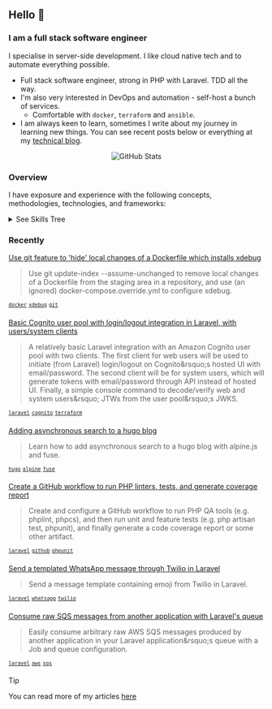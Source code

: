 ## Hello :wave:

### I am a full stack software engineer

I specialise in server-side development. I like cloud native tech and to automate everything possible.

* Full stack software engineer, strong in PHP with Laravel. TDD all the way.
* I'm also very interested in DevOps and automation - self-host a bunch of services.
  * Comfortable with `docker`, `terraform` and `ansible`.
* I am always keen to learn, sometimes I write about my journey in learning new things. You can see recent posts below or everything at my [technical blog](https://ac93.uk).

<p align="center"><img alt="GitHub Stats" src="https://static.ac93.uk/github-readme-stats.svg" /></p>

### Overview

I have exposure and experience with the following concepts, methodologies, technologies, and frameworks:

<details>
<summary>See Skills Tree</summary>

You can see the repository for rationale and [notes on generation](https://github.com/alistaircol/skills).

![skills](https://static.ac93.uk/resume/skills.png)

</details>

### Recently

<!-- BLOG-POST-LIST:START -->
[Use git feature to &#39;hide&#39; local changes of a Dockerfile which installs xdebug](https://ac93.uk/articles/git-update-index-assume-unchanged-dockerfile-for-xdebug/)
> Use git update-index --assume-unchanged to remove local changes of a Dockerfile from the staging area in a repository, and use &lpar;an ignored&rpar; docker-compose.override.yml to configure xdebug.

<sup>[`docker`](https://ac93.uk/tags/docker)</sup>&nbsp;<sup>[`xdebug`](https://ac93.uk/tags/xdebug)</sup>&nbsp;<sup>[`git`](https://ac93.uk/tags/git)</sup>&nbsp;

[Basic Cognito user pool with login/logout integration in Laravel, with users/system clients](https://ac93.uk/articles/laravel-integration-with-amazon-cognito/)
> A relatively basic Laravel integration with an Amazon Cognito user pool with two clients. The first client for web users will be used to initiate &lpar;from Laravel&rpar; login/logout on Cognito&amp;rsquo;s hosted UI with email/password. The second client will be for system users, which will generate tokens with email/password through API instead of hosted UI. Finally, a simple console command to decode/verify web and system users&amp;rsquo; JTWs from the user pool&amp;rsquo;s JWKS.

<sup>[`laravel`](https://ac93.uk/tags/laravel)</sup>&nbsp;<sup>[`cognito`](https://ac93.uk/tags/cognito)</sup>&nbsp;<sup>[`terraform`](https://ac93.uk/tags/terraform)</sup>&nbsp;

[Adding asynchronous search to a hugo blog](https://ac93.uk/articles/adding-async-search-to-hugo-project-with-alpine-and-fuse/)
> Learn how to add asynchronous search to a hugo blog with alpine.js and fuse.

<sup>[`hugo`](https://ac93.uk/tags/hugo)</sup>&nbsp;<sup>[`alpine`](https://ac93.uk/tags/alpine)</sup>&nbsp;<sup>[`fuse`](https://ac93.uk/tags/fuse)</sup>&nbsp;

[Create a GitHub workflow to run PHP linters, tests, and generate coverage report](https://ac93.uk/articles/laravel-github-workflow-lint-run-unit-and-feature-tests-and-generate-code-coverage-report/)
> Create and configure a GitHub workflow to run PHP QA tools &lpar;e.g. phplint, phpcs&rpar;, and then run unit and feature tests &lpar;e.g. php artisan test, phpunit&rpar;, and finally generate a code coverage report or some other artifact.

<sup>[`laravel`](https://ac93.uk/tags/laravel)</sup>&nbsp;<sup>[`github`](https://ac93.uk/tags/github)</sup>&nbsp;<sup>[`phpunit`](https://ac93.uk/tags/phpunit)</sup>&nbsp;

[Send a templated WhatsApp message through Twilio in Laravel](https://ac93.uk/articles/laravel-send-whatsapp-message-with-emoji-and-variables/)
> Send a message template containing emoji from Twilio in Laravel.

<sup>[`laravel`](https://ac93.uk/tags/laravel)</sup>&nbsp;<sup>[`whatsapp`](https://ac93.uk/tags/whatsapp)</sup>&nbsp;<sup>[`twilio`](https://ac93.uk/tags/twilio)</sup>&nbsp;

[Consume raw SQS messages from another application with Laravel&#39;s queue](https://ac93.uk/articles/laravel-consume-raw-sqs-messages-in-its-job-queue-system/)
> Easily consume arbitrary raw AWS SQS messages produced by another application in your Laravel application&amp;rsquo;s queue with a Job and queue configuration.

<sup>[`laravel`](https://ac93.uk/tags/laravel)</sup>&nbsp;<sup>[`aws`](https://ac93.uk/tags/aws)</sup>&nbsp;<sup>[`sqs`](https://ac93.uk/tags/sqs)</sup>&nbsp;
<!-- BLOG-POST-LIST:END -->

> [!TIP]
> You can read more of my articles [here](https://ac93.uk/articles)

